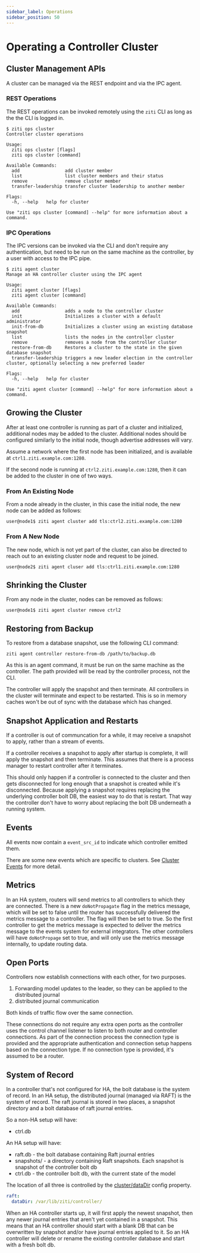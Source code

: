 ```yaml
---
sidebar_label: Operations
sidebar_position: 50
---
```


# Operating a Controller Cluster

## Cluster Management APIs 

A cluster can be managed via the REST endpoint and via the IPC agent. 

### REST Operations

The REST operations can be invoked remotely using the `ziti` CLI as long as the 
the CLI is logged in.


```
$ ziti ops cluster 
Controller cluster operations

Usage:
  ziti ops cluster [flags]
  ziti ops cluster [command]

Available Commands:
  add                 add cluster member
  list                list cluster members and their status
  remove              remove cluster member
  transfer-leadership transfer cluster leadership to another member

Flags:
  -h, --help   help for cluster

Use "ziti ops cluster [command] --help" for more information about a command.
```

### IPC Operations

The IPC versions can be invoked via the CLI and don't require any authentication,
but need to be run on the same machine as the controller, by a user with access
to the IPC pipe.

```
$ ziti agent cluster
Manage an HA controller cluster using the IPC agent

Usage:
  ziti agent cluster [flags]
  ziti agent cluster [command]

Available Commands:
  add                 adds a node to the controller cluster
  init                Initializes a cluster with a default administrator
  init-from-db        Initializes a cluster using an existing database snapshot
  list                lists the nodes in the controller cluster
  remove              removes a node from the controller cluster
  restore-from-db     Restores a cluster to the state in the given database snapshot
  transfer-leadership triggers a new leader election in the controller cluster, optionally selecting a new preferred leader

Flags:
  -h, --help   help for cluster

Use "ziti agent cluster [command] --help" for more information about a command.
```

## Growing the Cluster

After at least one controller is running as part of a cluster and initialized, 
additional nodes may be added to the cluster. Additional nodes should be configured 
similarly to the initial node, though advertise addresses will vary.

Assume a network where the first node has been initialized, and is available at `ctrl1.ziti.example.com:1280`.

If the second node is running at `ctrl2.ziti.example.com:1280`, then it can be added to the 
cluster in one of two ways. 

### From An Existing Node

From a node already in the cluster, in this case the initial node, the new node can be added as follows:

```
user@node1$ ziti agent cluster add tls:ctrl2.ziti.example.com:1280
```

### From A New Node

The new node, which is not yet part of the cluster, can also be directed to reach
out to an existing cluster node and request to be joined.

```
user@node2$ ziti agent cluser add tls:ctrl1.ziti.example.com:1280
```

## Shrinking the Cluster

From any node in the cluster, nodes can be removed as follows:

```
user@node1$ ziti agent cluster remove ctrl2
```

## Restoring from Backup

To restore from a database snapshot, use the following CLI command:

```
ziti agent controller restore-from-db /path/to/backup.db
```

As this is an agent command, it must be run on the same machine as the controller. The path
provided will be read by the controller process, not the CLI.

The controller will apply the snapshot and then terminate. All controllers in the cluster will
terminate and expect to be restarted. This is so in memory caches won't be out of sync with
the database which has changed.

## Snapshot Application and Restarts

If a controller is out of communcation for a while, it may receive a snapshot to apply, rather
than a stream of events.

If a controller receives a snapshot to apply after startup is complete, it will apply the snapshot and then
terminate. This assumes that there is a process manager to restart controller after it terminates.

This should only happen if a controller is connected to the cluster and then gets disconnected for
long enough that a snapshot is created while it's disconnected. Because applying a snapshot requires
replacing the underlying controller bolt DB, the easiest way to do that is restart. That way the 
controller don't have to worry about replacing the bolt DB underneath a running system.

## Events

All events now contain a `event_src_id` to indicate which controller emitted them.

There are some new events which are specific to clusters. See [Cluster Events](../events#cluster) 
for more detail.

## Metrics

In an HA system, routers will send metrics to all controllers to which they are connected. There is
a new `doNotPropagate` flag in the metrics message, which will be set to false until the router has
successfully delivered the metrics message to a controller. The flag will then be set to true. So
the first controller to get the metrics message is expected to deliver the metrics message to the
events system for external integrators. The other controllers will have `doNotPropage` set to true,
and will only use the metrics message internally, to update routing data.

## Open Ports

Controllers now establish connections with each other, for two purposes.

1. Forwarding model updates to the leader, so they can be applied to the distributed journal
2. distributed journal communication

Both kinds of traffic flow over the same connection.

These connections do not require any extra open ports as the controller uses the control channel listener
to listen to both router and controller connections. As part of the connection process the
connection type is provided and the appropriate authentication and connection setup happens based on
the connection type. If no connection type is provided, it's assumed to be a router.

## System of Record

In a controller that's not configured for HA, the bolt database is the system of record. In an HA
setup, the distributed journal (managed via RAFT) is the system of record. The raft journal is 
stored in two places, a snapshot directory and a bolt database of raft journal entries.

So a non-HA setup will have:

* ctrl.db

An HA setup will have:

* raft.db - the bolt database containing Raft journal entries
* snapshots/ - a directory containing Raft snapshots. Each snapshot is snapshot of the controller
  bolt db
* ctrl.db - the controller bolt db, with the current state of the model

The location of all three is controlled by the [cluster/dataDir](../configuration/controller#cluster) config property.

```yaml
raft:
  dataDir: /var/lib/ziti/controller/
```

When an HA controller starts up, it will first apply the newest snapshot, then any newer journal
entries that aren't yet contained in a snapshot. This means that an HA controller should start with
a blank DB that can be overwritten by snapshot and/or have journal entries applied to it. So an HA
controller will delete or rename the existing controller database and start with a fresh bolt db.

